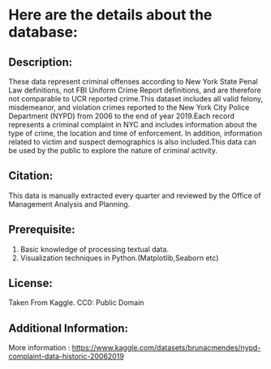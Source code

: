 # Here are the details about the database:

## **Description**:
These data represent criminal offenses according to New York State Penal Law definitions, not FBI Uniform Crime Report definitions, and are therefore not comparable to UCR reported crime.This dataset includes all valid felony, misdemeanor, and violation crimes reported to the New York City Police Department (NYPD) from 2006 to the end of year 2019.Each record represents a criminal complaint in NYC and includes information about the type of crime, the location and time of enforcement.
In addition, information related to victim and suspect demographics is also included.This data can be used by the public to explore the nature of criminal activity.

## **Citation**:
This data is manually extracted every quarter and reviewed by the Office of Management Analysis and Planning.

## **Prerequisite**:
1. Basic knowledge of processing textual data.
2. Visualization techniques in Python.(Matplotlib,Seaborn etc)

## **License**:
Taken From Kaggle.
CC0: Public Domain

## **Additional Information**:
More information : https://www.kaggle.com/datasets/brunacmendes/nypd-complaint-data-historic-20062019
